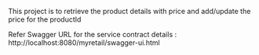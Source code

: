This project is to retrieve the product details with price and add/update the price for the productId

Refer Swagger URL for the service contract details : http://localhost:8080/myretail/swagger-ui.html
